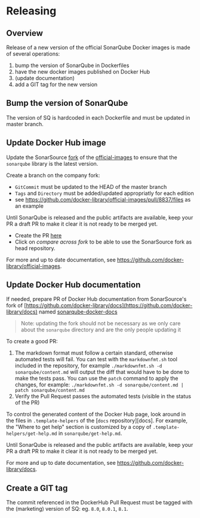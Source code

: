 # Releasing

Overview
--------

Release of a new version of the official SonarQube Docker images is made of several operations:

1. bump the version of SonarQube in Dockerfiles
2. have the new docker images published on Docker Hub
3. (update documentation)
4. add a GIT tag for the new version 


Bump the version of SonarQube
-----------------------------

The version of SQ is hardcoded in each Dockerfile and must be updated in master branch.


Update Docker Hub image
-----------------------

Update the SonarSource [fork](https://github.com/SonarSource/official-images) of the [official-images](https://github.com/docker-library/official-images) to ensure that the `sonarqube` library is the latest version.

Create a branch on the company fork:
* `GitCommit` must be updated to the HEAD of the master branch
* `Tags` and `Directory` must be added/updated appropriatly for each edition
* see https://github.com/docker-library/official-images/pull/8837/files as an example

Until SonarQube is released and the public artifacts are available, keep your PR a draft PR to make it clear it is not ready to be merged yet.
* Create the PR [here](https://github.com/docker-library/official-images/compare)
* Click on *compare across fork* to be able to use the SonarSource fork as head repository.


For more and up to date documentation, see https://github.com/docker-library/official-images.


Update Docker Hub documentation
-------------------------------

If needed, prepare PR of Docker Hub documentation from SonarSource's fork of [https://github.com/docker-library/docs](https://github.com/docker-library/docs) named [sonarqube-docker-docs](https://github.com/SonarSource/sonarqube-docker-docs)

> Note: updating the fork should not be necessary as we only care about the `sonarqube` directory and are the only people updating it

To create a good PR:

1. The markdown format must follow a certain standard, otherwise automated tests will fail. You can test with the `markdownfmt.sh` tool included in the repository, for example `./markdownfmt.sh -d sonarqube/content.md` will output the diff that would have to be done to make the tests pass. You can use the `patch` command to apply the changes, for example: `./markdownfmt.sh -d sonarqube/content.md | patch sonarqube/content.md`
2. Verify the Pull Request passes the automated tests (visible in the status of the PR)

To control the generated content of the Docker Hub page, look around in the files in `.template-helpers` of the [`docs` repository][docs]. For example, the "Where to get help" section is customized by a copy of `.template-helpers/get-help.md` in `sonarqube/get-help.md`.

Until SonarQube is released and the public artifacts are available, keep your PR a draft PR to make it clear it is not ready to be merged yet.

For more and up to date documentation, see https://github.com/docker-library/docs.

Create a GIT tag
----------------

The commit referenced in the DockerHub Pull Request must be tagged with the (marketing) version of SQ: eg. `8.0`, `8.0.1`, `8.1`.